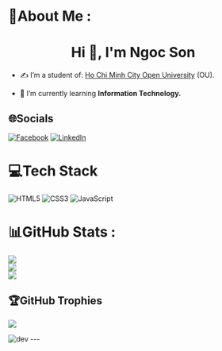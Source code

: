 # 💫About Me :
 <h1 align="center">Hi 👋, I'm Ngoc Son</h1>
<ul>
  <li>
    <p>✍ I’m a student of: <a href="https://ou.edu.vn/">Ho Chi Minh City Open University</a> (OU).</p>
  </li>
  <li>
    <p>🌱 I’m currently learning <strong>Information Technology.</strong></p>
  </li>
</ul>


## 🌐Socials
[![Facebook](https://img.shields.io/badge/Facebook-%231877F2.svg?logo=Facebook&logoColor=white)](https://www.facebook.com/profile.php?id=100012578958261) 
[![LinkedIn](https://img.shields.io/badge/LinkedIn-%230077B5.svg?logo=linkedin&logoColor=white)](https://linkedin.com/in/https://www.linkedin.com/in/s%C6%A1n-cao-ng%E1%BB%8Dc-925091235/) 

# 💻Tech Stack
![HTML5](https://img.shields.io/badge/html5-%23E34F26.svg?style=plastic&logo=html5&logoColor=white) ![CSS3](https://img.shields.io/badge/css3-%231572B6.svg?style=plastic&logo=css3&logoColor=white) ![JavaScript](https://img.shields.io/badge/javascript-%23323330.svg?style=plastic&logo=javascript&logoColor=%23F7DF1E)
# 📊GitHub Stats :
![](https://github-readme-stats.vercel.app/api?username=caoson2208&theme=radical&hide_border=false&include_all_commits=false&count_private=false)<br/>
![](https://github-readme-streak-stats.herokuapp.com/?user=caoson2208&theme=radical&hide_border=false)<br/>
![](https://github-readme-stats.vercel.app/api/top-langs/?username=caoson2208&theme=radical&hide_border=false&include_all_commits=false&count_private=false&layout=compact)
## 🏆GitHub Trophies
![](https://github-trophies.vercel.app/?username=caoson2208&theme=radical&no-frame=false&no-bg=false&margin-w=4)
<p></p>
<img src="https://camo.githubusercontent.com/117d0191569b7e00e69062ce99d26fe9c251dc735c57386b497c75b0b26dda08/68747470733a2f2f63646e2e6472696262626c652e636f6d2f75736572732f313035393538332f73637265656e73686f74732f343137313336372f636f64696e672d667265616b2e676966" alt="dev" data-canonical-src="https://cdn.dribbble.com/users/1059583/screenshots/4171367/coding-freak.gif" style="max-width: 100%; display: inline-block;" data-target="animated-image.originalImage">
---

